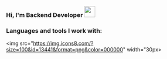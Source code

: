 ### Hi, I'm Backend Developer <img src="https://fonts.gstatic.com/s/e/notoemoji/latest/1f44b_1f3fb/512.webp" hight="30px" width="30px">
### Languages and tools I work with: 
<img src="https://img.icons8.com/?size=100&id=13441&format=png&color=000000" width="30px>
